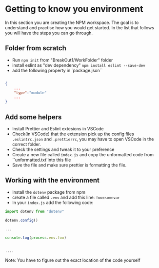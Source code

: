 
# Getting to know you environment

In this section you are creating the NPM workspace. The goal is to understand and practise how you would get started. In the list that follows you will have the steps you can go through.
## Folder from scratch 

* Run `npm init` from "BreakOut1/WorkFolder" folder 
* install eslint as "dev dependency" `npm install eslint --save-dev`
* add the following property in `package.json``
```json

{
    ...
    "type":"module"
    ...
}
```

## Add some helpers
* Install Prettier and Eslint extesions in VSCode
* Check(in VSCode) that the extension pick up the config files `.eslintrc.json` and `.prettierrc`, you may have to open VSCode in the correct folder. 
* Check the settings and tweak it to your preference 
* Create a new file called `index.js` and copy the unformatted code from ``unformatted.txt`into this file
* Save the file and make sure prettier is formatting the file.
## Working with the environment
* Install the `dotenv` package from npm 
* create a file called `.env` and add this line: `foo=somevar`
* In your `index.js` add the following code:
```js
import dotenv from "dotenv"

dotenv.config()

...

console.log(process.env.foo)


....

```

Note: You have to figure out the exact location of the code yourself

